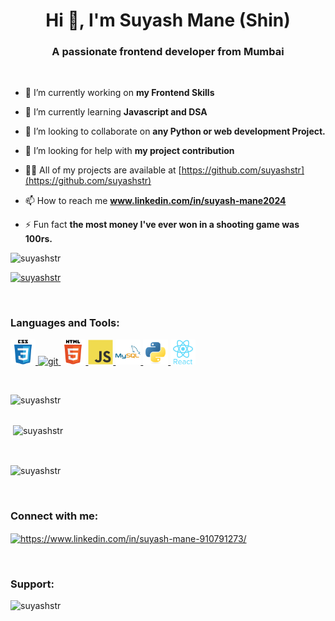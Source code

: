 <h1 align="center">Hi 👋, I'm Suyash Mane (Shin)</h1>
<h3 align="center">A passionate frontend developer from Mumbai</h3><br>


- 🔭 I’m currently working on **my Frontend Skills**

- 🌱 I’m currently learning **Javascript and DSA**

- 👯 I’m looking to collaborate on **any Python or web development Project.**

- 🤝 I’m looking for help with **my project contribution**

- 👨‍💻 All of my projects are available at [https://github.com/suyashstr](https://github.com/suyashstr)

- 📫 How to reach me **www.linkedin.com/in/suyash-mane2024**

- ⚡ Fun fact **the most money I've ever won in a shooting game was 100rs.**<br>
<p align="left"> <img src="https://komarev.com/ghpvc/?username=suyashstr&label=Profile%20views&color=0e75b6&style=flat" alt="suyashstr" /> </p>

<p align="left"> <a href="https://github.com/ryo-ma/github-profile-trophy"><img src="https://github-profile-trophy.vercel.app/?username=suyashstr" alt="suyashstr" /></a> </p><br>


<h3 align="left">Languages and Tools:</h3>
<p align="left"> <a href="https://www.w3schools.com/css/" target="_blank" rel="noreferrer"> <img src="https://raw.githubusercontent.com/devicons/devicon/master/icons/css3/css3-original-wordmark.svg" alt="css3" width="40" height="40"/> </a> <a href="https://git-scm.com/" target="_blank" rel="noreferrer"> <img src="https://www.vectorlogo.zone/logos/git-scm/git-scm-icon.svg" alt="git" width="40" height="40"/> </a> <a href="https://www.w3.org/html/" target="_blank" rel="noreferrer"> <img src="https://raw.githubusercontent.com/devicons/devicon/master/icons/html5/html5-original-wordmark.svg" alt="html5" width="40" height="40"/> </a> <a href="https://developer.mozilla.org/en-US/docs/Web/JavaScript" target="_blank" rel="noreferrer"> <img src="https://raw.githubusercontent.com/devicons/devicon/master/icons/javascript/javascript-original.svg" alt="javascript" width="40" height="40"/> </a> <a href="https://www.mysql.com/" target="_blank" rel="noreferrer"> <img src="https://raw.githubusercontent.com/devicons/devicon/master/icons/mysql/mysql-original-wordmark.svg" alt="mysql" width="40" height="40"/> </a> <a href="https://www.python.org" target="_blank" rel="noreferrer"> <img src="https://raw.githubusercontent.com/devicons/devicon/master/icons/python/python-original.svg" alt="python" width="40" height="40"/> </a> <a href="https://reactjs.org/" target="_blank" rel="noreferrer"> <img src="https://raw.githubusercontent.com/devicons/devicon/master/icons/react/react-original-wordmark.svg" alt="react" width="40" height="40"/> </a> </p><br>


<p><img align="left" src="https://github-readme-stats.vercel.app/api/top-langs?username=suyashstr&show_icons=true&locale=en&layout=compact" alt="suyashstr" /></p><br><br>

<p>&nbsp;<img align="center" src="https://github-readme-stats.vercel.app/api?username=suyashstr&show_icons=true&locale=en" alt="suyashstr" /></p><br>

<p><img align="center" src="https://github-readme-streak-stats.herokuapp.com/?user=suyashstr&" alt="suyashstr" /></p><br>

<h3 align="left">Connect with me:</h3>
<p align="left">
<a href="https://linkedin.com/in/https://www.linkedin.com/in/suyash-mane-910791273/" target="blank"><img align="center" src="https://raw.githubusercontent.com/rahuldkjain/github-profile-readme-generator/master/src/images/icons/Social/linked-in-alt.svg" alt="https://www.linkedin.com/in/suyash-mane-910791273/" height="30" width="40" /></a>
</p><br>

<h3 align="left">Support:</h3>
<p><a href="https://www.buymeacoffee.com/suyashstr"> <img align="left" src="https://cdn.buymeacoffee.com/buttons/v2/default-yellow.png" height="50" width="210" alt="suyashstr" /></a></p><br><br>
